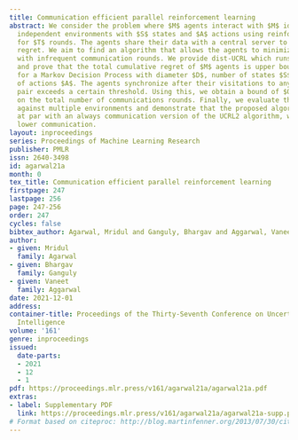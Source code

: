 ```yaml
---
title: Communication efficient parallel reinforcement learning
abstract: We consider the problem where $M$ agents interact with $M$ identical and
  independent environments with $S$ states and $A$ actions using reinforcement learning
  for $T$ rounds. The agents share their data with a central server to minimize their
  regret. We aim to find an algorithm that allows the agents to minimize the regret
  with infrequent communication rounds. We provide dist-UCRL which runs at each agent
  and prove that the total cumulative regret of $M$ agents is upper bounded as $\Tilde{O}(DS\sqrt{MAT})$
  for a Markov Decision Process with diameter $D$, number of states $S$, and number
  of actions $A$. The agents synchronize after their visitations to any state-action
  pair exceeds a certain threshold. Using this, we obtain a bound of $O\left(MSA\log(MT)\right)$
  on the total number of communications rounds. Finally, we evaluate the algorithm
  against multiple environments and demonstrate that the proposed algorithm performs
  at par with an always communication version of the UCRL2 algorithm, while with significantly
  lower communication.
layout: inproceedings
series: Proceedings of Machine Learning Research
publisher: PMLR
issn: 2640-3498
id: agarwal21a
month: 0
tex_title: Communication efficient parallel reinforcement learning
firstpage: 247
lastpage: 256
page: 247-256
order: 247
cycles: false
bibtex_author: Agarwal, Mridul and Ganguly, Bhargav and Aggarwal, Vaneet
author:
- given: Mridul
  family: Agarwal
- given: Bhargav
  family: Ganguly
- given: Vaneet
  family: Aggarwal
date: 2021-12-01
address:
container-title: Proceedings of the Thirty-Seventh Conference on Uncertainty in Artificial
  Intelligence
volume: '161'
genre: inproceedings
issued:
  date-parts:
  - 2021
  - 12
  - 1
pdf: https://proceedings.mlr.press/v161/agarwal21a/agarwal21a.pdf
extras:
- label: Supplementary PDF
  link: https://proceedings.mlr.press/v161/agarwal21a/agarwal21a-supp.pdf
# Format based on citeproc: http://blog.martinfenner.org/2013/07/30/citeproc-yaml-for-bibliographies/
---
```

